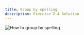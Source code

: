 ```yaml
---
title: Group by spelling
description: Exercise 2.4 Solution
---
```


![How to group by spelling](https://github.com/joshaho/tableau-workshops/blob/main/public/gifs/2.4-renamestatus.gif?raw=true)

